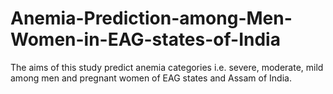 # Anemia-Prediction-among-Men-Women-in-EAG-states-of-India
The aims of this study predict anemia categories i.e. severe, moderate, mild among men and pregnant women of EAG states and Assam of India. 
